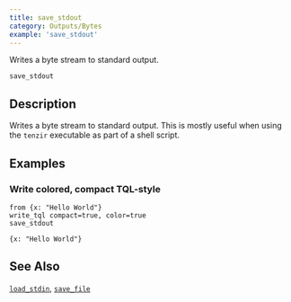 ```yaml
---
title: save_stdout
category: Outputs/Bytes
example: 'save_stdout'
---
```


Writes a byte stream to standard output.

```tql
save_stdout
```

## Description

Writes a byte stream to standard output. This is mostly useful when using the
`tenzir` executable as part of a shell script.

## Examples

### Write colored, compact TQL-style

```tql
from {x: "Hello World"}
write_tql compact=true, color=true
save_stdout
```

```tql
{x: "Hello World"}
```

## See Also

[`load_stdin`](/reference/operators/load_stdin),
[`save_file`](/reference/operators/save_file)
